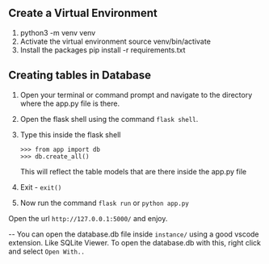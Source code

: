 ## Create a Virtual Environment

1. python3 -m venv venv
2. Activate the virtual environment
source venv/bin/activate
3. Install the packages
pip install -r requirements.txt


## Creating tables in Database

1. Open your terminal or command prompt and navigate to the directory where the app.py file is there.
2. Open the flask shell using the command `flask shell`.
3. Type this inside the flask shell
    ```
    >>> from app import db
    >>> db.create_all()
    ```
    This will reflect the table models that are there inside the app.py file

4. Exit - `exit()`

5. Now run the command `flask run` or `python app.py`

Open the url `http://127.0.0.1:5000/` and enjoy.


-- You can open the database.db file inside `instance/` using a good vscode extension. Like SQLite Viewer. To open the database.db with this, right click and select `Open With..`
